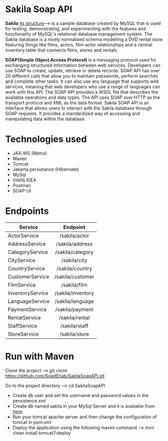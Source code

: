 # Sakila Soap API
**Sakila** [its structure](https://dev.mysql.com/doc/sakila/en/sakila-structure.html)-->
  is a sample database created by MySQL that is used for testing, demonstrating, and experimenting with the features and functionality of MySQL's relational database management system.
The Sakila database is a nicely normalised schema modelling a DVD rental store featuring things like films, actors, film-actor relationships and a central inventory table that connects films, stores and rentals

**SOAP(Simple Object Access Protocol)** is a messaging protocol used for exchanging structured information between web services. Developers can use SOAP to create, update, retrieve or delete records. SOAP API has over 20 different calls that allow you to maintain passwords, perform searches and complete other tasks. It can also use any language that supports web services, meaning that web developers who use a range of languages can work with this API. The SOAP API provides a WSDL file that describes the available operations and data types. The API uses SOAP over HTTP as the transport protocol and XML as the data format. Sakila SOAP API is an interface that allows users to interact with the Sakila database through SOAP requests. It provides a standardized way of accessing and manipulating data within the database.


# Technologies used
* JAX-WS (Metro)
* Maven
* Tomcat
* Jakarta persistance (Hibernate)
* MySql
* Intellij IDEA
* Postman
* SOAP-UI

# Endpoints

| Service          | Endpoint          |
| ---------------- |:-----------------:|
| ActorService     | /sakila/actor     |
| AddressService   | /sakila/address   |
| CategoryService  | /sakila/category  |
| CityService      | /sakila/city      |
| CountryService   | /sakila/country   |
| CustomerService  | /sakila/customer  |
| FilmService      | /sakila/film      |
| InventoryService | /sakila/inventory |
| LanguageService  | /sakila/language  |
| PaymentService   | /sakila/payment   |
| RentalService    | /sakila/rental    |
| StaffService     | /sakila/staff     |
| StoreService     | /sakila/store     |
  
  
  
# Run with Maven
  Clone the project --> git clone https://github.com/SoadEhab/SakilaSoapAPI.git
  
  Go to the project directory --> cd SakilaSoapAPI
  
* Create db user and set the username and password values in the persistence.xml
* Create db named sakila in your MySql Server and it is available from [here](https://dev.mysql.com/doc/index-other.html)
* Run your tomcat apache server and then change the configuration of tomcat in pom.xml
* Deploy the application using the following maven command -->
    mvn clean install tomcat7:deploy
